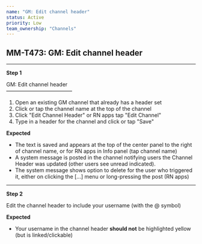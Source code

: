 ```yaml
---
name: "GM: Edit channel header"
status: Active
priority: Low
team_ownership: "Channels"
---
```


## MM-T473: GM: Edit channel header

---

**Step 1**

GM: Edit channel header\
–––––––––––––––––––––––––

1. Open an existing GM channel that already has a header set
2. Click or tap the channel name at the top of the channel
3. Click "Edit Channel Header" or RN apps tap "Edit Channel"
4. Type in a header for the channel and click or tap "Save"

**Expected**

- The text is saved and appears at the top of the center panel to the right of channel name, or for RN apps in Info panel (tap channel name)
- A system message is posted in the channel notifying users the Channel Header was updated (other users see unread indicated).
- The system message shows option to delete for the user who triggered it, either on clicking the \[...] menu or long-pressing the post (RN apps)

---

**Step 2**

Edit the channel header to include your username (with the @ symbol)

**Expected**

- Your username in the channel header **should not** be highlighted yellow (but is linked/clickable)
